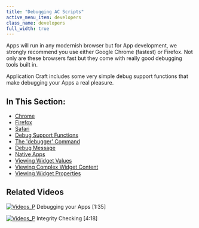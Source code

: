 ```yaml
---
title: "Debugging AC Scripts"
active_menu_item: developers
class_name: developers
full_width: true
---
```



Apps will run in any modernish browser but for App development, we strongly recommend you use either Google Chrome (fastest) or Firefox. Not only are these browsers fast but they come with really good debugging tools built in.

Application Craft includes some very simple debug support functions that make debugging your Apps a real pleasure.

## In This Section:

 - [Chrome](/developers/documentation/scripting-apis/client-scripting-overview/debugging-ac-scripts/chrome)
 - [Firefox](/developers/documentation/scripting-apis/client-scripting-overview/debugging-ac-scripts/firefox)
 - [Safari](/developers/documentation/scripting-apis/client-scripting-overview/debugging-ac-scripts/safari)
 - [Debug Support Functions](/developers/documentation/scripting-apis/client-scripting-overview/debugging-ac-scripts/debug-support-functions)
 - [The 'debugger' Command](/developers/documentation/scripting-apis/client-scripting-overview/debugging-ac-scripts/the-debugger-command)
 - [Debug Message](/developers/documentation/scripting-apis/client-scripting-overview/debugging-ac-scripts/debdebug-message)
 - [Native Apps](/developers/documentation/scripting-apis/client-scripting-overview/debugging-ac-scripts/native-apps)
 - [Viewing Widget Values](/developers/documentation/scripting-apis/client-scripting-overview/debugging-ac-scripts/viewing-widget-values)
 - [Viewing Complex Widget Content](/developers/documentation/scripting-apis/client-scripting-overview/debugging-ac-scripts/viewing-complex-widget-content)
 - [Viewing Widget Properties](/developers/documentation/scripting-apis/client-scripting-overview/debugging-ac-scripts/viewing-widget-properties)

## Related Videos

[![Videos\_P](/img/docs/videos_p.png)](http://www.youtube.com/v/IMthfeUwnC4?autoplay=1&hd=1&fs=1&showsearch=0&rel=0&) Debugging your Apps [1:35]

[![Videos\_P](/img/docs/videos_p.png)](http://www.youtube.com/v/l_DtMmopE8c?autoplay=1&hd=1&fs=1&showsearch=0&rel=0&) Integrity Checking [4:18]

